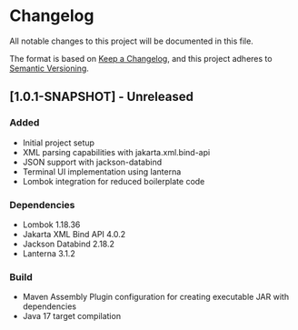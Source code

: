 # Changelog
All notable changes to this project will be documented in this file.

The format is based on [Keep a Changelog](https://keepachangelog.com/en/1.0.0/),
and this project adheres to [Semantic Versioning](https://semver.org/spec/v2.0.0.html).

## [1.0.1-SNAPSHOT] - Unreleased
### Added
- Initial project setup
- XML parsing capabilities with jakarta.xml.bind-api
- JSON support with jackson-databind
- Terminal UI implementation using lanterna
- Lombok integration for reduced boilerplate code

### Dependencies
- Lombok 1.18.36
- Jakarta XML Bind API 4.0.2
- Jackson Databind 2.18.2
- Lanterna 3.1.2

### Build
- Maven Assembly Plugin configuration for creating executable JAR with dependencies
- Java 17 target compilation 